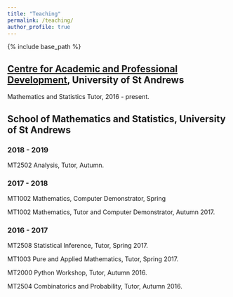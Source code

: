 ```yaml
---
title: "Teaching"
permalink: /teaching/
author_profile: true
---
```

{% include base_path %}

## [Centre for Academic and Professional Development](https://www.st-andrews.ac.uk/capod/), University of St Andrews
Mathematics and Statistics Tutor, 2016 - present.

## School of Mathematics and Statistics, University of St Andrews

### 2018 - 2019
MT2502 Analysis, Tutor, Autumn.

### 2017 - 2018
MT1002 Mathematics, Computer Demonstrator, Spring

MT1002 Mathematics, Tutor and Computer Demonstrator, Autumn 2017.  

### 2016 - 2017
MT2508 Statistical Inference, Tutor, Spring 2017.  

MT1003 Pure and Applied Mathematics, Tutor, Spring 2017.  

MT2000 Python Workshop, Tutor, Autumn 2016.  

MT2504 Combinatorics and Probability, Tutor, Autumn 2016.  

